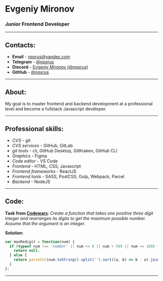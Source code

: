 # Evgeniy Mironov
### Junior Frontend Developer
---

## Contacts:
- **Email** - [npxrus@yandex.com](mailto:npxrus@yandex.com)
- **Telegram** - [@npxrus](https://t.me/npxrus)
- **Discord** - [Evgeniy Mironov (@npxrus)](https://discordapp.com/users/811575543115022396/)
- **GitHub** - [@npxrus](https://github.com/npxrus)
---

## About:
My goal is to master frontend and backend development at a professional level and become a fullstack Javascript developer.

---

## Professional skills:
- *CVS* - git
- *CVS services* - GitHub, GitLab
- *git tools* - cli, GitHub Desktop, GitKraken, GitHub CLI
- *Graphics* - Figma
- *Code editor* - VS Code
- *Frontend* - HTML, CSS, Javascript
- *Frontend frameworks* - ReactJS
- *Frontend tools* - SASS, PostCSS, Gulp, Webpack, Parcel
- *Backend* - NodeJS

---

## Code:
**Task from [Codewars](https://www.codewars.com/kata/563700da1ac8be8f1e0000dc)**: *Create a function that takes one positive three digit integer and rearranges its digits to get the maximum possible number. Assume that the argument is an integer.*

**Solution**:
```js
var maxRedigit = function(num) {
  if (typeof num !== 'number' || num <= 0 || num > 999 || num <= 100) {
    return null;
  } else {
    return parseInt(num.toString().split('').sort((a, b) => b - a).join(''));
  }
};
```

---